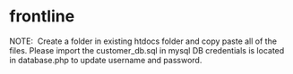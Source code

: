 # frontline



NOTE: 
Create a folder in existing htdocs folder and copy paste all of the files.
Please import the customer_db.sql in mysql
DB credentials is located in database.php to update username and password.
